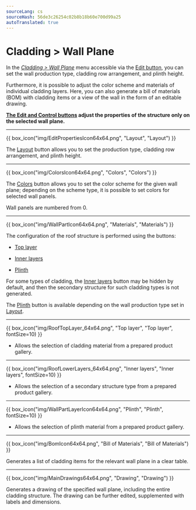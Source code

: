 ```yaml
---
sourceLang: cs
sourceHash: 56de3c26254c02b8b18b60e700d99a25
autoTranslated: true
---
```


<h1>Cladding &gt; Wall Plane</h1>

<p>In the <u><i>Cladding &gt; Wall Plane</i></u> menu accessible via the <u>Edit button</u>, you can set the wall production type, cladding row arrangement, and plinth height.</p>

<p>Furthermore, it is possible to adjust the color scheme and materials of individual cladding layers. Here, you can also generate a bill of materials (BOM) with cladding items or a view of the wall in the form of an editable drawing.</p>

<p><b><u>The Edit and Control buttons</u> adjust the properties of the structure only on the selected wall plane.</b></p>

<hr class="main">

<p>
{{ box_icon("img/EditPropertiesIcon64x64.png", "Layout", "Layout") }}
</p>
<p>The <u>Layout</u> button allows you to set the production type, cladding row arrangement, and plinth height.</p>

<hr class="main">

<p>
{{ box_icon("img/ColorsIcon64x64.png", "Colors", "Colors") }}
</p>
<p>The <u>Colors</u> button allows you to set the color scheme for the given wall plane; depending on the scheme type, it is possible to set colors for selected wall panels.</p>
<p>Wall panels are numbered from 0.</p>

<hr class="main">

{{ box_icon("img/WallPartIcon64x64.png", "Materials", "Materials") }}

<p>The configuration of the roof structure is performed using the buttons:</p>

<ul>
  <li><p><u>Top layer</u></p></li>
  <li><p><u>Inner layers</u></p></li>
  <li><p><u>Plinth</u></p></li>
</ul>

<p>
For some types of cladding, the <u>Inner layers</u> button may be hidden by default, and then the secondary structure for such cladding types is not generated.
</p>

<p>The <u>Plinth</u> button is available depending on the wall production type set in <u>Layout</u>.</p>

<hr>

{{ box_icon("img/RoofTopLayer_64x64.png", "Top layer", "Top layer", fontSize=10) }}
<ul>
  <li><p>Allows the selection of cladding material from a prepared product gallery.</p></li>
</ul>

<hr>

{{ box_icon("img/RoofLowerLayers_64x64.png", "Inner layers", "Inner layers", fontSize=10) }}
<ul>
  <li><p>Allows the selection of a secondary structure type from a prepared product gallery.</p></li>
</ul>

<hr>

{{ box_icon("img/WallPartLayerIcon64x64.png", "Plinth", "Plinth", fontSize=10) }}
<ul>
  <li><p>Allows the selection of plinth material from a prepared product gallery.</p></li>
</ul>

<hr class="main">

{{ box_icon("img/BomIcon64x64.png", "Bill of Materials", "Bill of Materials") }}

<p>Generates a list of cladding items for the relevant wall plane in a clear table.</p>

<hr class="main">

{{ box_icon("img/MainDrawings64x64.png", "Drawing", "Drawing") }}

<p>Generates a drawing of the specified wall plane, including the entire cladding structure. The drawing can be further edited, supplemented with labels and dimensions.</p>